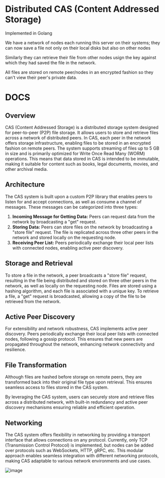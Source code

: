 # Distributed CAS (Content Addressed Storage)

Implemented in Golang

We have a network of nodes each running this server on their systems; they can now save a file not only on their local disks but also on other nodes

Similarly they can retrieve their file from other nodes usign the key against which they had saved the file in the network.

All files are stored on remote peer/nodes in an encrypted fashion so they can't view their peer's private data.

# DOCS

## Overview
CAS (Content Addressed Storage) is a distributed storage system designed for peer-to-peer (P2P) file storage. It allows users to store and retrieve files across a network of distributed peers. In CAS, each peer in the network offers storage infrastructure, enabling files to be stored in an encrypted fashion on remote peers. The system supports streaming of files up to 5 GB in size and is primarily optimized for Write Once Read Many (WORM) operations. This means that data stored in CAS is intended to be immutable, making it suitable for content such as books, legal documents, movies, and other archival media.

## Architecture
The CAS system is built upon a custom P2P library that enables peers to listen for and accept connections, as well as consume a channel of messages. These messages can be categorized into three types:
1. **Incoming Message for Getting Data:** Peers can request data from the network by broadcasting a "get" request.
2. **Storing Data:** Peers can store files on the network by broadcasting a "store file" request. The file is replicated across three other peers in the network and stored locally on the requesting node.
3. **Receiving Peer List:** Peers periodically exchange their local peer lists with connected nodes, enabling active peer discovery.

## Storage and Retrieval
To store a file in the network, a peer broadcasts a "store file" request, resulting in the file being distributed and stored on three other peers in the network, as well as locally on the requesting node. Files are stored using a hashing algorithm, and each file is associated with a unique key. To retrieve a file, a "get" request is broadcasted, allowing a copy of the file to be retrieved from the network.

## Active Peer Discovery
For extensibility and network robustness, CAS implements active peer discovery. Peers periodically exchange their local peer lists with connected nodes, following a gossip protocol. This ensures that new peers are propagated throughout the network, enhancing network connectivity and resilience.

## File Transformation
Although files are hashed before storage on remote peers, they are transformed back into their original file type upon retrieval. This ensures seamless access to files stored in the CAS system.

By leveraging the CAS system, users can securely store and retrieve files across a distributed network, with built-in redundancy and active peer discovery mechanisms ensuring reliable and efficient operation.


## Networking

The CAS system offers flexibility in networking by providing a transport interface that allows connections on any protocol. Currently, only TCP (Transmission Control Protocol) is implemented, but nodes can be added over protocols such as WebSockets, HTTP, gRPC, etc. This modular approach enables seamless integration with different networking protocols, making CAS adaptable to various network environments and use cases.

![image](https://github.com/EggsyOnCode/CAS/assets/77304003/56ea9ca1-2188-40dc-9cbd-8b3c7325372f)
